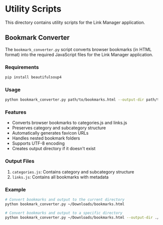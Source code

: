 # Utility Scripts

This directory contains utility scripts for the Link Manager application.

## Bookmark Converter

The `bookmark_converter.py` script converts browser bookmarks (in HTML format) into the required JavaScript files for the Link Manager application.

### Requirements

```bash
pip install beautifulsoup4
```

### Usage

```bash
python bookmark_converter.py path/to/bookmarks.html --output-dir path/to/output
```

### Features

- Converts browser bookmarks to categories.js and links.js
- Preserves category and subcategory structure
- Automatically generates favicon URLs
- Handles nested bookmark folders
- Supports UTF-8 encoding
- Creates output directory if it doesn't exist

### Output Files

1. `categories.js`: Contains category and subcategory structure
2. `links.js`: Contains all bookmarks with metadata

### Example

```bash
# Convert bookmarks and output to the current directory
python bookmark_converter.py ~/Downloads/bookmarks.html

# Convert bookmarks and output to a specific directory
python bookmark_converter.py ~/Downloads/bookmarks.html --output-dir ./data
```
